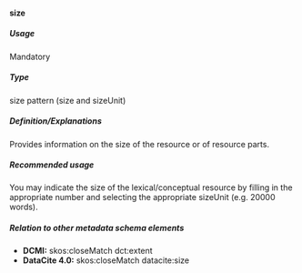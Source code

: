#### size
##### Usage
Mandatory
##### Type
size pattern (size and sizeUnit)
##### Definition/Explanations
Provides information on the size of the resource or of resource parts.
##### Recommended usage
You may indicate the size of the lexical/conceptual resource by filling in the appropriate number and selecting the appropriate sizeUnit (e.g. 20000 words).
##### Relation to other metadata schema elements
* **DCMI:** skos:closeMatch dct:extent
* **DataCite 4.0:** skos:closeMatch datacite:size
